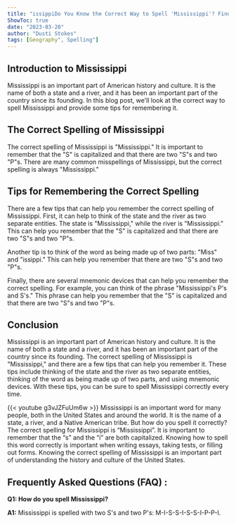```yaml
---
title: "issippiDo You Know the Correct Way to Spell 'Mississippi'? Find Out Now!"
ShowToc: true 
date: "2023-03-20"
author: "Dusti Stokes" 
tags: [Geography", Spelling"]
---
```

## Introduction to Mississippi

Mississippi is an important part of American history and culture. It is the name of both a state and a river, and it has been an important part of the country since its founding. In this blog post, we'll look at the correct way to spell Mississippi and provide some tips for remembering it.

## The Correct Spelling of Mississippi

The correct spelling of Mississippi is "Mississippi." It is important to remember that the "S" is capitalized and that there are two "S"s and two "P"s. There are many common misspellings of Mississippi, but the correct spelling is always "Mississippi."

## Tips for Remembering the Correct Spelling

There are a few tips that can help you remember the correct spelling of Mississippi. First, it can help to think of the state and the river as two separate entities. The state is "Mississippi," while the river is "Mississippi." This can help you remember that the "S" is capitalized and that there are two "S"s and two "P"s.

Another tip is to think of the word as being made up of two parts: "Miss" and "issippi." This can help you remember that there are two "S"s and two "P"s.

Finally, there are several mnemonic devices that can help you remember the correct spelling. For example, you can think of the phrase "Mississippi's P's and S's." This phrase can help you remember that the "S" is capitalized and that there are two "S"s and two "P"s.

## Conclusion

Mississippi is an important part of American history and culture. It is the name of both a state and a river, and it has been an important part of the country since its founding. The correct spelling of Mississippi is "Mississippi," and there are a few tips that can help you remember it. These tips include thinking of the state and the river as two separate entities, thinking of the word as being made up of two parts, and using mnemonic devices. With these tips, you can be sure to spell Mississippi correctly every time.

{{< youtube g3vJZFuUm6w >}} 
Mississippi is an important word for many people, both in the United States and around the world. It is the name of a state, a river, and a Native American tribe. But how do you spell it correctly? The correct spelling for Mississippi is “Mississippi”. It is important to remember that the “s” and the “i” are both capitalized. Knowing how to spell this word correctly is important when writing essays, taking tests, or filling out forms. Knowing the correct spelling of Mississippi is an important part of understanding the history and culture of the United States.

## Frequently Asked Questions (FAQ) :
**Q1: How do you spell Mississippi?**

**A1:** Mississippi is spelled with two S's and two P's: M-I-S-S-I-S-S-I-P-P-I.





